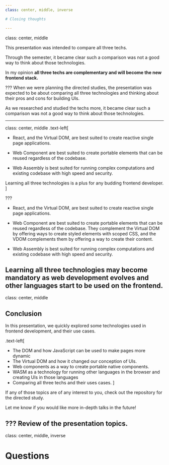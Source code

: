 ```yaml
---
class: center, middle, inverse

# Closing thoughts

---
```

class: center, middle

This presentation was intended to compare all three techs. 

Through the semester, it became clear such a comparison was not a good way to think about
 those technologies.

In my opinion **all three techs are complementary and will become the new frontend stack.**

???
When we were planning the directed studies, the presentation was expected to be about comparing all three
 technologies and thinking about their pros and cons for building UIs. 

As we researched and studied the techs more, it became clear such a comparison was not a good way to think about
 those technologies.

---
class: center, middle
.text-left[
- React, and the Virtual DOM, are best suited to create reactive single page applications.

- Web Component are best suited to create portable elements that can be reused regardless of the codebase.

- Web Assembly is best suited for running complex computations and existing codebase with high speed and security. 

Learning all three technologies is a plus for any budding frontend developer.
]
 
???
- React, and the Virtual DOM, are best suited to create reactive single page applications.

- Web Component are best suited to create portable elements that can be reused regardless of the codebase. They
 complement the Virtual DOM by offering ways to create styled elements with scoped CSS, and the VDOM complements them
 by offering a way to create their content.

- Web Assembly is best suited for running complex computations and existing codebase with high speed and security. 

Learning all three technologies may become mandatory as web development evolves and other languages start to be used
 on the frontend.
---
class: center, middle

## Conclusion

In this presentation, we quickly explored some technologies used in frontend development, and their use cases.

.text-left[
- The DOM and how JavaScript can be used to make pages more dynamic
- The Virtual DOM and how it changed our conception of UIs.
- Web components as a way to create portable native components.
- WASM as a technology for running other languages in the browser and creating UIs in those languages
- Comparing all three techs and their uses cases.
]

If any of those topics are of any interest to you, check out the repository for the directed study.

Let me know if you would like more in-depth talks in the future!

???
Review of the presentation topics.
---
class: center, middle, inverse

# Questions
